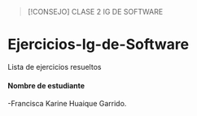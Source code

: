 >[!CONSEJO]
>CLASE 2 IG DE SOFTWARE

# Ejercicios-Ig-de-Software
Lista de ejercicios resueltos

#### Nombre de estudiante 
-Francisca Karine Huaique Garrido.
